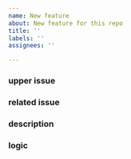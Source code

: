 ```yaml
---
name: New feature
about: New feature for this repo
title: ''
labels: ''
assignees: ''

---
```


### upper issue 

### related issue

### description

### logic